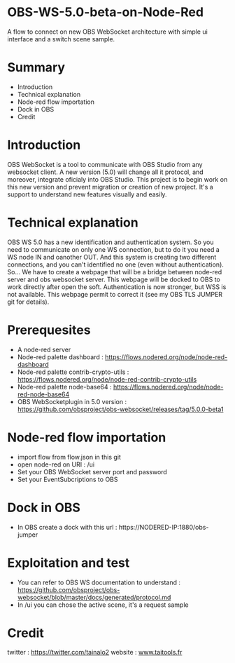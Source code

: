 # OBS-WS-5.0-beta-on-Node-Red
A flow to connect on new OBS WebSocket architecture with simple ui interface and a switch scene sample.

# Summary
- Introduction
- Technical explanation
- Node-red flow importation
- Dock in OBS
- Credit

# Introduction
OBS WebSocket is a tool to communicate with OBS Studio from any websocket client. A new version (5.0) will change all it protocol, and moreover, integrate oficialy into OBS Studio. This project is to begin work on this new version and prevent migration or creation of new project. It's a support to understand new features visually and easily.

# Technical explanation
OBS WS 5.0 has a new identification and authentication system. So you need to communicate on only one WS connection, but to do it you need a WS node IN and oanother OUT. And this system is creating two different connections, and you can't identified no one (even without authentication). So... We have to create a webpage that will be a bridge between node-red server and obs websocket server. This webpage will be docked to OBS to work directly after open the soft.
Authentication is now stronger, but WSS is not available. This webpage permit to correct it (see my OBS TLS JUMPER git for details).

# Prerequesites
- A node-red server
- Node-red palette dashboard : https://flows.nodered.org/node/node-red-dashboard
- Node-red palette contrib-crypto-utils : https://flows.nodered.org/node/node-red-contrib-crypto-utils
- Node-red palette node-base64 : https://flows.nodered.org/node/node-red-node-base64
- OBS WebSocketplugin in 5.0 version : https://github.com/obsproject/obs-websocket/releases/tag/5.0.0-beta1

# Node-red flow importation
- import flow from flow.json in this git
- open node-red on URI : /ui
- Set your OBS WebSocket server port and password
- Set your EventSubcriptions to OBS

# Dock in OBS
- In OBS create a dock with this url : https://NODERED-IP:1880/obs-jumper

# Exploitation and test
- You can refer to OBS WS documentation to understand : https://github.com/obsproject/obs-websocket/blob/master/docs/generated/protocol.md
- In /ui you can chose the active scene, it's a request sample

# Credit
twitter : https://twitter.com/tainalo2
website : www.taitools.fr
